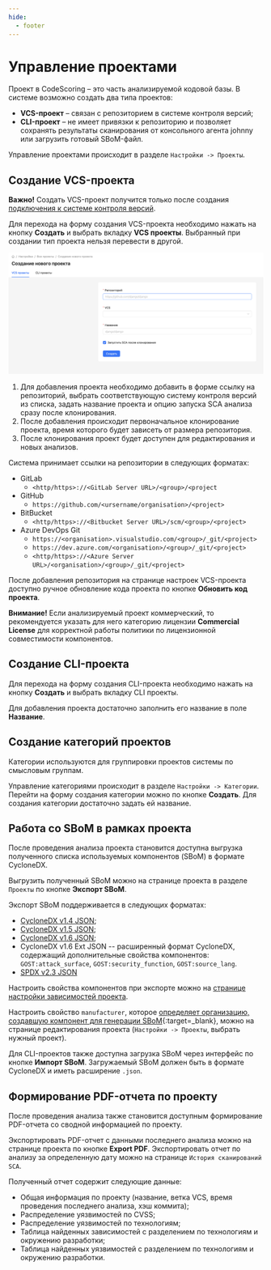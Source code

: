 ```yaml
---
hide:
  - footer
---
```


# Управление проектами

Проект в CodeScoring – это часть анализируемой кодовой базы. В системе возможно создать два типа проектов:

- **VCS-проект** – связан с репозиторием в системе контроля версий;
- **CLI-проект** – не имеет привязки к репозиторию и позволяет сохранять результаты сканирования от консольного агента johnny или загрузить готовый SBoM-файл.

Управление проектами происходит в разделе `Настройки -> Проекты`.

## Создание VCS-проекта

**Важно!** Создать VCS-проект получится только после создания [подключения к системе контроля версий](/on-premise/how-to/vcs-git).

Для перехода на форму создания VCS-проекта необходимо нажать на кнопку **Создать** и выбрать вкладку **VCS проекты**. Выбранный при создании тип проекта нельзя перевести в другой.

![VCS Project](/assets/img/vcs-project.png)

1. Для добавления проекта необходимо добавить в форме ссылку на репозиторий, выбрать соответствующую систему контроля версий из списка, задать название проекта и опцию запуска SCA анализа сразу после клонирования.
2. После добавления происходит первоначальное клонирование проекта, время которого будет зависеть от размера репозитория.
3. После клонирования проект будет доступен для редактирования и новых анализов.

Система принимает ссылки на репозитории в следующих форматах:

- GitLab
    + `<http/https>://<GitLab Server URL>/<group>/<project`
- GitHub
    + `https://github.com/<ursername/organisation>/<project>`
- BitBucket
    + `<http/https>://<Bitbucket Server URL>/scm/<group>/<project>`
- Azure DevOps Git
    + `https://<organisation>.visualstudio.com/<group>/_git/<project>`
    + `https://dev.azure.com/<organisation>/<group>/_git/<project>`
    + `<http/https>://<Azure Server URL>/<organisation>/<group>/_git/<project>`

После добавления репозитория на странице настроек VCS-проекта доступно ручное обновление кода проекта по кнопке **Обновить код проекта**.

**Внимание!** Если анализируемый проект коммерческий, то рекомендуется указать для него категорию лицензии **Commercial License** для корректной работы политики по лицензионной совместимости компонентов.

## Создание CLI-проекта

Для перехода на форму создания CLI-проекта необходимо нажать на кнопку **Создать** и выбрать вкладку CLI проекты.

Для добавления проекта достаточно заполнить его название в поле **Название**.

## Создание категорий проектов

Категории используются для группировки проектов системы по смысловым группам.

Управление категориями происходит в разделе `Настройки -> Категории`. Перейти на форму создания категории можно по кнопке **Создать**. Для создания категории достаточно задать ей название.

## Работа со SBoM в рамках проекта

После проведения анализа проекта становится доступна выгрузка полученного списка используемых компонентов (SBoM) в формате CycloneDX.

Выгрузить полученный SBoM можно на странице проекта в разделе `Проекты` по кнопке **Экспорт SBoM**.

Экспорт SBoM поддерживается в следующих форматах:

- [CycloneDX v1.4 JSON](https://cyclonedx.org/docs/1.4/json/);
- [CycloneDX v1.5 JSON](https://cyclonedx.org/docs/1.5/json/);
- [CycloneDX v1.6 JSON](https://cyclonedx.org/docs/1.6/json/);
- CycloneDX v1.6 Ext JSON -- расширенный формат CycloneDX, содержащий дополнительные свойства компонентов: `GOST:attack_surface`, `GOST:security_function`, `GOST:source_lang`.
- [SPDX v2.3 JSON](https://spdx.github.io/spdx-spec/v2.3/)

Настроить свойства компонентов при экспорте можно на [странице настройки зависимостей проекта](/sca/export-results/#bom-settings).

Настроить свойство `manufacturer`, которое [определяет организацию, создавшую компонент для генерации SBoM](https://cyclonedx.org/docs/1.6/json/#metadata_component_manufacturer){:target=_blank}, можно на странице редактирования проекта (`Настройки -> Проекты`, выбрать нужный проект).

Для CLI-проектов также доступна загрузка SBoM через интерфейс по кнопке **Импорт SBoM**. Загружаемый SBoM должен быть в формате CycloneDX и иметь расширение `.json`.

## Формирование PDF-отчета по проекту

После проведения анализа также становится доступным формирование PDF-отчета со сводной информацией по проекту.

Экспортировать PDF-отчет с данными последнего анализа можно на странице проекта по кнопке **Export PDF**. Экспортировать отчет по анализу за определенную дату можно на странице `История сканирований SCA`.

Полученный отчет содержит следующие данные:

- Общая информация по проекту (название, ветка VCS, время проведения последнего анализа, хэш коммита);
- Распределение уязвимостей по CVSS;
- Распределение уязвимостей по технологиям;
- Таблица найденных зависимостей с разделением по технологиям и окружению разработки;
- Таблица найденных уязвимостей с разделением по технологиям и окружению разработки.
